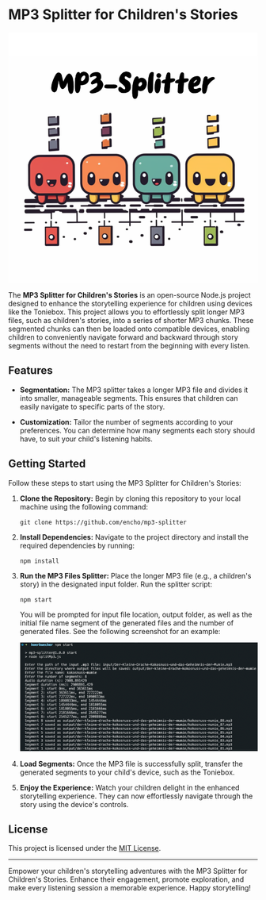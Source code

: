 # MP3 Splitter for Children's Stories

![Project Logo](./images/mp3-splitter-logo.png)

The **MP3 Splitter for Children's Stories** is an open-source Node.js project designed to enhance the storytelling experience for children using devices like the Toniebox. This project allows you to effortlessly split longer MP3 files, such as children's stories, into a series of shorter MP3 chunks. These segmented chunks can then be loaded onto compatible devices, enabling children to conveniently navigate forward and backward through story segments without the need to restart from the beginning with every listen.

## Features

- **Segmentation:** The MP3 splitter takes a longer MP3 file and divides it into smaller, manageable segments. This ensures that children can easily navigate to specific parts of the story.

- **Customization:** Tailor the number of segments according to your preferences. You can determine how many segments each story should have, to suit your child's listening habits.

## Getting Started

Follow these steps to start using the MP3 Splitter for Children's Stories:

1. **Clone the Repository:** Begin by cloning this repository to your local machine using the following command:

   ```
   git clone https://github.com/encho/mp3-splitter
   ```

2. **Install Dependencies:** Navigate to the project directory and install the required dependencies by running:

   ```
   npm install
   ```

3. **Run the MP3 Files Splitter:** Place the longer MP3 file (e.g., a children's story) in the designated input folder. Run the splitter script:

   ```
   npm start
   ```

   You will be prompted for input file location, output folder, as well as the initial file name segment of the generated files and the number of generated files. See the following screenshot for an example:

   ![Script Screenshot](./images/Execution_Example_Screenshot.png)

4. **Load Segments:** Once the MP3 file is successfully split, transfer the generated segments to your child's device, such as the Toniebox.

5. **Enjoy the Experience:** Watch your children delight in the enhanced storytelling experience. They can now effortlessly navigate through the story using the device's controls.

## License

This project is licensed under the [MIT License](https://opensource.org/licenses/MIT).

---

Empower your children's storytelling adventures with the MP3 Splitter for Children's Stories. Enhance their engagement, promote exploration, and make every listening session a memorable experience. Happy storytelling!
